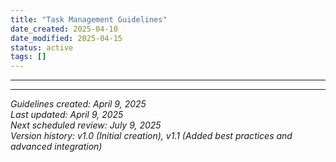 ```yaml
---
title: "Task Management Guidelines"
date_created: 2025-04-10
date_modified: 2025-04-15
status: active
tags: []
---
```


---

---


*Guidelines created: April 9, 2025*  
*Last updated: April 9, 2025*  
*Next scheduled review: July 9, 2025*  
*Version history: v1.0 (Initial creation), v1.1 (Added best practices and advanced integration)*
